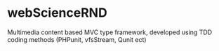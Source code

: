 webScienceRND
=============

Multimedia content based MVC type framework, developed using TDD coding methods (PHPunit, vfsStream, Qunit ect)   
